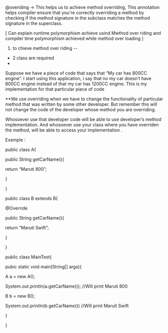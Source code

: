 @overiding -> This helps us to achieve method overriding,
 This annotation helps compiler ensure that you're correctly overriding a method by checking if the method signature in the subclass matches the method signature in the superclass. 

[ Can explain runtime polymorphism achieve usind Mwthod over riding and compiler time polymorphism achieved while method over loading ]
1. to chieve method over riding --
- 2 class are required 
- 


Suppose we have a piece of code that says that “My car has 800CC engine”. I start using this application, i say that no my car doesn’t have 800CC engine instead of that my car has 1200CC engine. This is my implementation for that particular piece of code

**We use overriding when we have to change the functionality of particular method that was written by some other developer. But remember this will not change the code of the developer whose method you are overriding.

Whosoever use that developer code will be able to use developer’s method implementation. And whosoever use your class where you have overriden the method, will be able to access your implementation .

Example :

public class A{

public String getCarName(){

return “Maruti 800”;

}

}

public class B extends B{

@Override

public String getCarName(){

return “Maruti Swift”;

}

}

public class MainTest{

pubic static void main(String[] args){

A a = new A();

System.out.println(a.getCarName()); //Will print Maruti 800

B b = new B();

System.out.println(b.getCarName()) //Will print Maruit Swift

}

}


